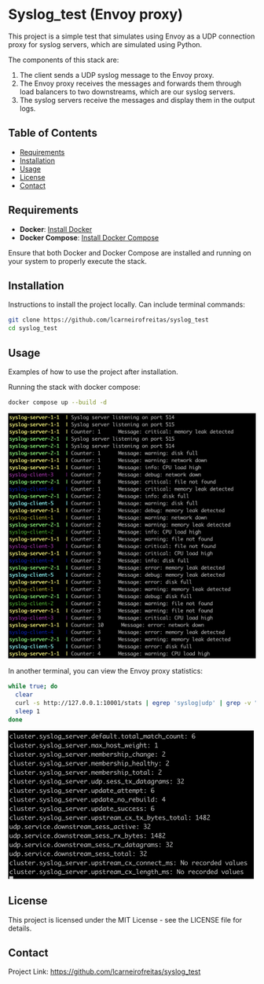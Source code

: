 # Syslog_test (Envoy proxy)

This project is a simple test that simulates using Envoy as a UDP connection proxy for syslog servers, which are simulated using Python.

The components of this stack are:

1. The client sends a UDP syslog message to the Envoy proxy.
2. The Envoy proxy receives the messages and forwards them through load balancers to two downstreams, which are our syslog servers.
3. The syslog servers receive the messages and display them in the output logs.

## Table of Contents

- [Requirements](#requirements)
- [Installation](#installation)
- [Usage](#usage)
- [License](#license)
- [Contact](#contact)

## Requirements

- **Docker**: [Install Docker](https://docs.docker.com/get-docker/)
- **Docker Compose**: [Install Docker Compose](https://docs.docker.com/compose/install/)

Ensure that both Docker and Docker Compose are installed and running on your system to properly execute the stack.

## Installation

Instructions to install the project locally. Can include terminal commands:

```bash
git clone https://github.com/lcarneirofreitas/syslog_test
cd syslog_test
```

## Usage

Examples of how to use the project after installation.

Running the stack with docker compose:

```bash
docker compose up --build -d
```

<img src="images/1.png" alt="Diagram 1" width="600"/>

In another terminal, you can view the Envoy proxy statistics:

```bash
while true; do
  clear
  curl -s http://127.0.0.1:10001/stats | egrep 'syslog|udp' | grep -v "\: 0"
  sleep 1
done
```

<img src="images/2.png" alt="Diagram 2" width="500"/>

## License

This project is licensed under the MIT License - see the LICENSE file for details.

## Contact

Project Link: https://github.com/lcarneirofreitas/syslog_test





